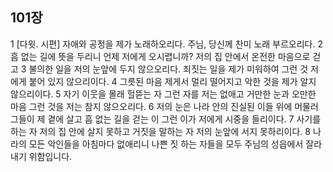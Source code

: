 ## 101장
1 [다윗. 시편] 자애와 공정을 제가 노래하오리다. 주님, 당신께 찬미 노래 부르오리다.
2 흠 없는 길에 뜻을 두리니 언제 저에게 오시렵니까? 저의 집 안에서 온전한 마음으로 걷고
3 불의한 일을 저의 눈앞에 두지 않으오리다. 죄짓는 일을 제가 미워하여 그런 것 저에게 붙어 있지 않으리이다.
4 그릇된 마음 제게서 멀리 떨어지고 악한 것을 제가 알지 않으리이다.
5 자기 이웃을 몰래 헐뜯는 자 그런 자를 저는 없애고 거만한 눈과 오만한 마음 그런 것을 저는 참지 않으오리다.
6 저의 눈은 나라 안의 진실된 이들 위에 머물러 그들이 제 곁에 살고 흠 없는 길을 걷는 이 그런 이가 저에게 시중을 들리이다.
7 사기를 하는 자 저의 집 안에 살지 못하고 거짓을 말하는 자 저의 눈앞에 서지 못하리이다.
8 나라의 모든 악인들을 아침마다 없애리니 나쁜 짓 하는 자들을 모두 주님의 성읍에서 잘라 내기 위함입니다.
